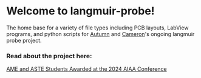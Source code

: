 # Welcome to langmuir-probe!
The home base for a variety of file types including PCB layouts, LabView programs, and python scripts for [Autumn](https://github.com/autumnzaretsky) and [Cameron](https://github.com/cam-c7)'s ongoing langmuir probe project.

### Read about the project here:
[AME and ASTE Students Awarded at the 2024 AIAA Conference](https://viterbischool.usc.edu/news/2024/04/ame-students-awarded-at-the-2024-aiaa-conference/)
